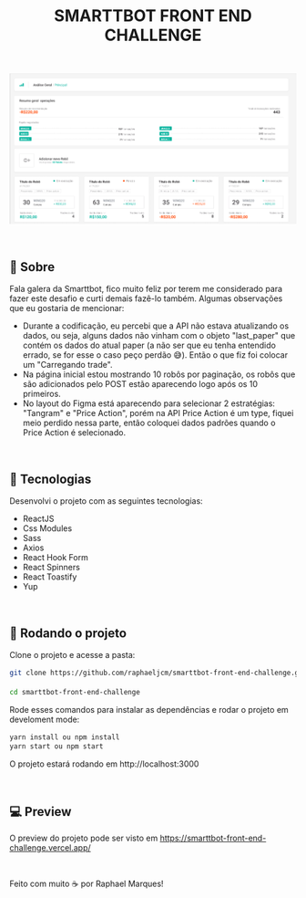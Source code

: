 <h1 align="center">SMARTTBOT FRONT END CHALLENGE</h1>

</br>

<p align="center">
  <img alt="Smarttbot challenge" src=".github/smarttbot-app.PNG">
</p>

</br>

## 🧾 Sobre
Fala galera da Smarttbot, fico muito feliz por terem me considerado para fazer este desafio e curti demais fazê-lo também. Algumas observações que eu gostaria de mencionar:
- Durante a codificação, eu percebi que a API não estava atualizando os dados, ou seja, alguns dados não vinham com o objeto "last_paper" que contém os dados do atual paper (a não ser que eu tenha entendido errado, se for esse o caso peço perdão 😅). Então o que fiz foi colocar um "Carregando trade".
- Na página inicial estou mostrando 10 robôs por paginação, os robôs que são adicionados pelo POST estão aparecendo logo após os 10 primeiros.
- No layout do Figma está aparecendo para selecionar 2 estratégias: "Tangram" e "Price Action", porém na API Price Action é um type, fiquei meio perdido nessa parte, então coloquei dados padrões quando o Price Action é selecionado.

</br>

## 🧪 Tecnologias

Desenvolvi o projeto com as seguintes tecnologias:

- ReactJS
- Css Modules
- Sass
- Axios 
- React Hook Form
- React Spinners 
- React Toastify
- Yup 

</br>

## 🚀 Rodando o projeto

Clone o projeto e acesse a pasta:

```bash
git clone https://github.com/raphaeljcm/smarttbot-front-end-challenge.git

cd smarttbot-front-end-challenge

```

Rode esses comandos para instalar as dependências e rodar o projeto em develoment mode:

```bash
yarn install ou npm install
yarn start ou npm start

```
O projeto estará rodando em http://localhost:3000

</br>

## 💻 Preview
O preview do projeto pode ser visto em https://smarttbot-front-end-challenge.vercel.app/

</br>

Feito com muito ☕ por Raphael Marques!